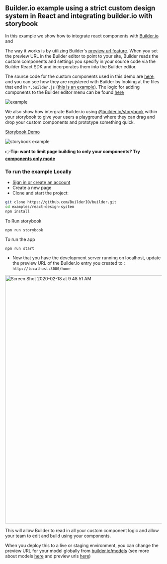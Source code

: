 ## Builder.io example using a strict custom design system in React and integrating builder.io with storybook

In this example we show how to integrate react components with [Builder.io](https://builder.io) and

The way it works is by utilizing Builder's [preview url feature](https://builder.io/c/docs/guides/preview-url). When you set the preview URL in the Builder editor to point to your site, Builder reads the custom components and settings you specify in your source code via the Builder React SDK and incorporates them into the Builder editor. 

The source code for the custom components used in this demo are [here](src/components), and you can see how they are registered with Builder by looking at the files that end in `*.builder.js` ([this is an example](https://github.com/BuilderIO/builder/blob/master/examples/react-design-system/src/components/ProductsList/ProductsList.builder.js)). The logic for adding components to the Builder editor menu can be found [here](https://github.com/BuilderIO/builder/blob/master/examples/react-design-system/src/builder-settings.js)

<img src="https://imgur.com/PJW3b4S.gif" alt="example" />

We also show how intergrate Builder.io using [@builder.io/storybook](https://github.com/builderio/builder/tree/master/packages/storybook) within your storybook to give your users a playground where they can drag and drop your custom components and prototype something quick.

[Storybook Demo](https://builder-storybook.firebaseapp.com/)

<img src="https://user-images.githubusercontent.com/5093430/76154244-ebbe6480-608d-11ea-9dc9-08a59eda220e.gif" alt="storybook example" />


👉**Tip: want to limit page building to only your components? Try [components only mode](https://builder.io/c/docs/guides/components-only-mode)**

### To run the example Locally

- [Sign in or create an account](https://builder.io)
- Create a new page
- Clone and start the project:

```bash
git clone https://github.com/BuilderIO/builder.git
cd examples/react-design-system
npm install
```
To Run storybook
```
npm run storybook
```

To run the app
```
npm run start
```

- Now that you have the development server running on localhost, update the preview URL of the Builder.io entry you created to : `http://localhost:3000/home`

<img width="796" alt="Screen Shot 2020-02-18 at 9 48 51 AM" src="https://user-images.githubusercontent.com/5093430/74763082-f5457100-5233-11ea-870b-a1b17c7f99fe.png">

This will allow Builder to read in all your custom component logic and allow your team to edit and build using your components.

When you deploy this to a live or staging environment, you can change the preview URL for your model globally from [builder.io/models](https://builder.io/models) (see more about models [here](https://builder.io/c/docs/guides/getting-started-with-models) and preview urls [here](https://builder.io/c/docs/guides/preview-url))
